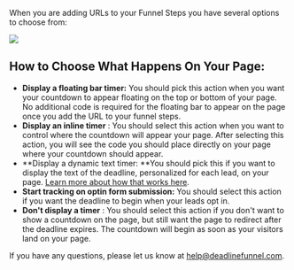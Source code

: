 When you are adding URLs to your Funnel Steps you have several options to
choose from:

![](https://d33v4339jhl8k0.cloudfront.net/docs/assets/53974d6ce4b0c76107b109d1/images/5c8049ec04286350d088ba87/file-OSkB3KzOZj.png)

## How to Choose What Happens On Your Page:

  * **Display a floating bar timer:** You should pick this action when you want your countdown to appear floating on the top or bottom of your page. No additional code is required for the floating bar to appear on the page once you add the URL to your funnel steps.
  *  **Display an inline timer** : You should select this action when you want to control where the countdown will appear your page. After selecting this action, you will see the code you should place directly on your page where your countdown should appear.
  * **Display a dynamic text timer:  **You should pick this if you want to display the text of the deadline, personalized for each lead, on your page. [Learn more about how that works here](http://documentation.deadlinefunnel.com/article/227-how-to-add-dynamic-deadline-text-to-your-web-pages).
  *  **Start tracking on optin form submission:** You should select this action if you want the deadline to begin when your leads opt in.
  * **Don't display a timer** : You should select this action if you don't want to show a countdown on the page, but still want the page to redirect after the deadline expires. The countdown will begin as soon as your visitors land on your page.

If you have any questions, please let us know at
[help@deadlinefunnel.com](mailto:mailto:help@deadlinefunnel.com).


